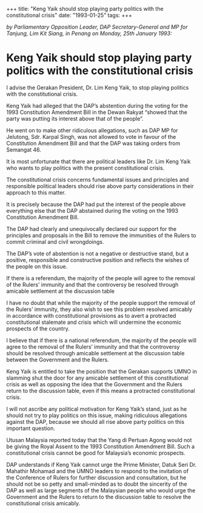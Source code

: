 +++ 
title: "Keng Yaik should stop playing party politics with the constitutional crisis"
date: "1993-01-25"
tags:
+++

_by Parliamentary Opposition Leader, DAP Secretary-General and MP for Tanjung, Lim Kit Siang, in Penang on Monday, 25th January 1993:_

# Keng Yaik should stop playing party politics with the constitutional crisis

I advise the Gerakan President, Dr. Lim Keng Yaik, to stop playing politics with the constitutional crisis.</u>

Keng Yaik had alleged that the DAP’s abstention during the voting for the 1993 Constitution Amendment Bill in the Dewan Rakyat “showed that the party was putting its interest above that of the people”.

He went on to make other ridiculous allegations, such as DAP MP for Jelutong, Sdr. Karpal Singh, was not allowed to vote in favour of the Constitution Amendment Bill and that the DAP was taking orders from Semangat 46.

It is most unfortunate that there are political leaders like Dr. Lim Keng Yaik who wants to play politics with the present constitutional crisis.

The constitutional crisis concerns fundamental issues and principles and responsible political leaders should rise above party considerations in their approach to this matter.

It is precisely because the DAP had put the interest of the people above everything else that the DAP abstained during the voting on the 1993 Constitution Amendment Bill.

The DAP had clearly and unequivocally declared our support for the principles and proposals in the Bill to remove the immunities of the Rulers to commit criminal and civil wrongdoings.

The DAP’s vote of abstention is not a negative or destructive stand, but a positive, responsible and constructive position and reflects the wishes of the people on this issue.

If there is a referendum, the majority of the people will agree to the removal of the Rulers’ immunity and that the controversy be resolved through amicable settlement at the discussion table

I have no doubt that while the majority of the people support the removal of the Rulers’ immunity, they also wish to see this problem resolved amicably in accordance with constitutional provisions as to avert a protracted constitutional stalemate and crisis which will undermine the economic prospects of the country.

I believe that if there is a national referendum, the majority of the people will agree to the removal of the Rulers’ immunity and that the controversy should be resolved through amicable settlement at the discussion table between the Government and the Rulers.

Keng Yaik is entitled to take the position that the Gerakan supports UMNO in slamming shut the door for any amicable settlement of this constitutional crisis as well as opposing the idea that the Government and the Rulers return to the discussion table, even if this means a protracted constitutional crisis.

I will not ascribe any political motivation for Keng Yaik’s stand, just as he should not try to play politics on this issue, making ridiculous allegations against the DAP, because we should all rise above party politics on this important question.

Utusan Malaysia reported today that the Yang di Pertuan Agong would not be giving the Royal Assent to the 1993 Constitution Amendment Bill. Such a constitutional crisis cannot be good for Malaysia’s economic prospects.

DAP understands if Keng Yaik cannot urge the Prime Minister, Datuk Seri Dr. Mahathir Mohamad and the UMNO leaders to respond to the invitation of the Conference of Rulers for further discussion and consultation, but he should not be so petty and small-minded as to doubt the sincerity of the DAP as well as large segments of the Malaysian people who would urge the Government and the Rulers to return to the discussion table to resolve the constitutional crisis amicably.
 
